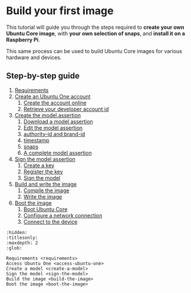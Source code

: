 # Build your first image

This tutorial will guide you through the steps required to **create your own Ubuntu Core image**, with **your own selection of snaps**, and **install it on a Raspberry Pi**.  

This same process can be used to build Ubuntu Core images for various hardware and devices.

## Step-by-step guide



1. [Requirements](requirements)
1. [Create an Ubuntu One account](access-ubuntu-one)
   1. [Create the account online](access-ubuntu-one.md#create-an-ubuntu-one-account)
   1. [Retrieve your developer account id](access-ubuntu-one.md#retrieve-your-developer-account-id)
1. [Create the model assertion](create-a-model)
   1. [Download a model assertion](create-a-model.md#download-a-model-file)
   1. [Edit the model assertion](create-a-model.md#edit-the-model-file)
   1. [authority-id and brand-id](create-a-model.md#authority-id-and-brand-id)
   1. [timestamp](create-a-model.md#timestamp)
   1. [snaps](create-a-model.md#snaps)
   1. [A complete model assertion](create-a-model.md#complete-model-example)
1. [Sign the model assertion](sign-the-model)
   1. [Create a key](sign-the-model.md#create-a-key)
   1. [Register the key](sign-the-model.md#register-the-key)
   1. [Sign the model](sign-the-model.md#sign-the-model)
1. [Build and write the image](build-the-image)
   1. [Compile the image](build-the-image.md#compile-the-image)
   1. [Write the image](build-the-image.md#write-the-image)
1. [Boot the image](boot-the-image)
   1. [Boot Ubuntu Core](boot-the-image.md#boot-ubuntu-core)
   1. [Configure a network connection](boot-the-image.md#configure-a-network-connection)
   1. [Connect to the device](boot-the-image.md#connect-to-the-device)

```{toctree}
:hidden:
:titlesonly:
:maxdepth: 2
:glob:

Requirements <requirements>
Access Ubuntu One <access-ubuntu-one>
Create a model <create-a-model>
Sign the model <sign-the-model>
Build the image <build-the-image>
Boot the image <boot-the-image>
